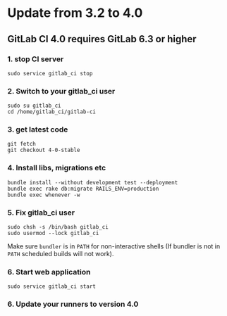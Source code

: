# Update from 3.2 to 4.0

## GitLab CI 4.0 requires GitLab 6.3 or higher

### 1. stop CI server

    sudo service gitlab_ci stop

### 2. Switch to your gitlab_ci user

```
sudo su gitlab_ci
cd /home/gitlab_ci/gitlab-ci
```

### 3. get latest code

```
git fetch
git checkout 4-0-stable
```

### 4. Install libs, migrations etc

```
bundle install --without development test --deployment
bundle exec rake db:migrate RAILS_ENV=production
bundle exec whenever -w
```

### 5. Fix gitlab_ci user

```
sudo chsh -s /bin/bash gitlab_ci
sudo usermod --lock gitlab_ci
```

Make sure `bundler` is in `PATH` for non-interactive shells (If bundler is not in `PATH` scheduled builds will not work).

### 6. Start web application

    sudo service gitlab_ci start

### 6. Update your runners to version 4.0
